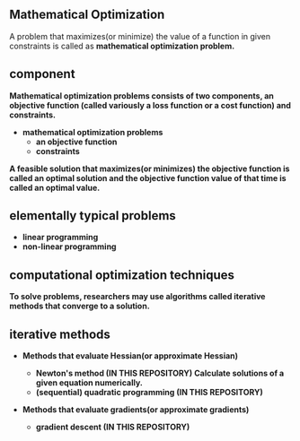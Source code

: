 ## Mathematical Optimization
A problem that maximizes(or minimize) the value of 
a function in given constraints 
is called as <b>mathematical optimization problem<b>.

## component
Mathematical optimization problems consists of two components, 
<b>an objective function<b> (called variously 
<b>a loss function<b> or <b>a cost function<b>) 
and <b>constraints<b>.

* mathematical optimization problems
    * an objective function
    * constraints

A feasible solution that maximizes(or minimizes) 
the objective function is called an <b>optimal solution<b> 
and the objective function value of that time is called an <b>optimal value<b>.

## elementally typical problems
* linear programming
* non-linear programming

## computational optimization techniques
To solve problems, researchers may use algorithms 
called <b>iterative methods<b> that converge to a solution.

## iterative methods
* Methods that evaluate Hessian(or approximate Hessian)
   * Newton's method (IN THIS REPOSITORY)
       Calculate solutions of a given equation numerically. 
   * (sequential) quadratic programming (IN THIS REPOSITORY)
   
* Methods that evaluate gradients(or approximate gradients)
   * gradient descent (IN THIS REPOSITORY)
   